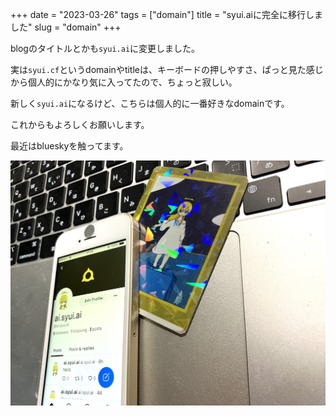 +++
date = "2023-03-26"
tags = ["domain"]
title = "syui.aiに完全に移行しました"
slug = "domain"
+++

blogのタイトルとかも`syui.ai`に変更しました。

実は`syui.cf`というdomainやtitleは、キーボードの押しやすさ、ぱっと見た感じから個人的にかなり気に入ってたので、ちょっと寂しい。

新しく`syui.ai`になるけど、こちらは個人的に一番好きなdomainです。

これからもよろしくお願いします。

最近はblueskyを触ってます。

![](https://raw.githubusercontent.com/syui/img/master/other/bluesky_20230321_0003.jpg)

